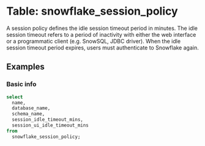 # Table: snowflake_session_policy

A session policy defines the idle session timeout period in minutes. The idle session timeout refers to a period of inactivity with either the web interface or a programmatic client (e.g. SnowSQL, JDBC driver). When the idle session timeout period expires, users must authenticate to Snowflake again.

## Examples

### Basic info

```sql
select
  name,
  database_name,
  schema_name,
  session_idle_timeout_mins,
  session_ui_idle_timeout_mins
from
  snowflake_session_policy;
```
